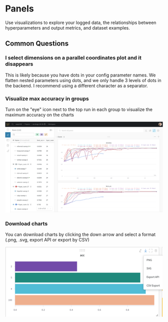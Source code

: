 # Panels

Use visualizations to explore your logged data, the relationships between hyperparameters and output metrics, and dataset examples.

## Common Questions

### **I select dimensions on a parallel coordinates plot and it disappears**

This is likely because you have dots in your config parameter names. We flatten nested parameters using dots, and we only handle 3 levels of dots in the backend. I recommend using a different character as a separator.

### Visualize max accuracy in groups

Turn on the "eye" icon next to the top run in each group to visualize the maximum accuracy on the charts

![](../../../../.gitbook/assets/screen-shot-2020-02-12-at-3.45.09-pm.png)

### Download charts

You can download charts by clicking the down arrow and select a format (.png, .svg, export API or export by CSV)

![](../../../../.gitbook/assets/screen-shot-2020-02-20-at-10.07.09-am.png)
